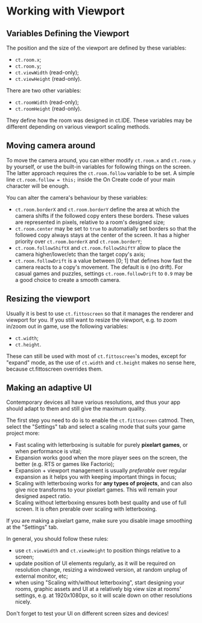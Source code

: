 # Working with Viewport

## Variables Defining the Viewport

The position and the size of the viewport are defined by these variables:

* `ct.room.x`;
* `ct.room.y`;
* `ct.viewWidth` (read-only);
* `ct.viewHeight` (read-only).

There are two other variables:

* `ct.roomWidth` (read-only);
* `ct.roomHeight` (read-only).

They define how the room was designed in ct.IDE. These variables may be different depending on various viewport scaling methods.

## Moving camera around

To move the camera around, you can either modify `ct.room.x` and `ct.room.y` by yourself, or use the built-in variables for following things on the screen. The latter approach requires the `ct.room.follow` variable to be set. A simple line `ct.room.follow = this;` inside the On Create code of your main character will be enough.

You can alter the camera's behaviour by these variables:

* `ct.room.borderX` and `ct.room.borderY` define the area at which the camera shifts if the followed copy enters these borders. These values are represented in pixels, relative to a room's designed size;
* `ct.room.center` may be set to `true` to automatially set borders so that the followed copy always stays at the center of the screen. It has a higher priority over `ct.room.borderX` and `ct.room.borderY`;
* `ct.room.followShiftX` and `ct.room.followShiftY` allow to place the camera higher/lower/etc than the target copy's axis;
* `ct.room.followDrift` is a value between [0; 1] that defines how fast the camera reacts to a copy's movement. The default is `0` (no drift). For casual games and puzzles, settings `ct.room.followDrift` to `0.9` may be a good choice to create a smooth camera.

## Resizing the viewport

Usually it is best to use `ct.fittoscreen` so that it manages the renderer and viewport for you. If you still want to resize the viewport, e.g. to zoom in/zoom out in game, use the following variables:

* `ct.width`;
* `ct.height`.

These can still be used with most of `ct.fittoscreen`'s  modes, except for "expand" mode, as the use of `ct.width` and `ct.height` makes no sense here, because ct.fittoscreen overrides them.

## Making an adaptive UI

Contemporary devices all have various resolutions, and thus your app should adapt to them and still give the maximum quality.

The first step you need to do is to enable the `ct.fittoscreen` catmod. Then, select the "Settings" tab and select a scaling mode that suits your game project more:

* Fast scaling with letterboxing is suitable for purely **pixelart games**, or when performance is vital;
* Expansion works good when the more player sees on the screen, the better (e.g. RTS or games like Factorio);
* Expansion + viewport management is usually *preferable* over regular expansion as it helps you with keeping important things in focus;
* Scaling with letterboxing works for **any types of projects**, and can also give nice transforms to your pixelart games. This will remain your designed aspect ratio.
* Scaling without letterboxing ensures both best quality and use of full screen. It is often prerable over scaling with letterboxing.

If you are making a pixelart game, make sure you disable image smoothing at the "Settings" tab.

In general, you should follow these rules:

* use `ct.viewWidth` and `ct.viewHeight` to position things relative to a screen;
* update position of UI elements regularly, as it will be required on resolution change, resizing a windowed version, at random unplug of external monitor, etc;
* when using "Scaling with/without letterboxing", start designing your rooms, graphic assets and UI at a relatively big view size at rooms' settings, e.g. at 1920x1080px, so it will scale down on other resolutions nicely.

Don't forget to test your UI on different screen sizes and devices!